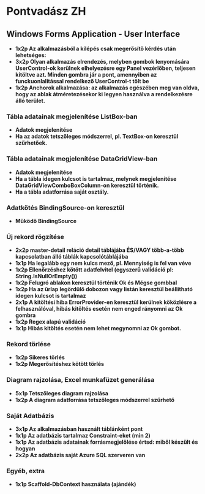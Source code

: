 # Pontvadász ZH

## Windows Forms Application - User Interface

- **1x2p Az alkalmazásból a kilépés csak megerősítő kérdés után lehetséges:**
- **3x2p Olyan alkalmazás elrendezés, melyben gombok lenyomására UserControl-ok kerülnek elhelyezésre egy Panel vezérlőben, teljesen kitöltve azt. Minden gombra jár a pont, amennyiben az funckuonlalitással rendelkező UserControl-t tölt be** 
- **1x2p Anchorok alkalmazása: az alkalmazás egészében meg van oldva, hogy az ablak átméretezésekor ki legyen használva a rendelkezésre álló terület.**

### Tábla adatainak megjelenítése ListBox-ban

- **Adatok megjelenítése**
- **Ha az adatok tetszőleges módszerrel, pl. TextBox-on keresztül szűrhetőek.**

### Tábla adatainak megjelenítése DataGridView-ban

- **Adatok megjelenítése**
- **Ha a tábla idegen kulcsot is tartalmaz, melynek megjelenítése DataGridViewComboBoxColumn-on keresztül történik.**
- **Ha a tábla adatforrása saját osztály.**

### Adatkötés BindingSource-on keresztül

- **Működő BindingSource**

### Új rekord rögzítése

- **2x2p master-detail reláció detail táblájába ÉS/VAGY több-a-több kapcsolatban álló táblák kapcsolótáblájába**
- **1x1p Ha legalább egy nem kulcs mező, pl. Mennyiség is fel van véve**
- **1x2p Ellenőrzéshez kötött adatfelvitel (egyszerű validáció pl: String.IsNullOrEmpty())**
- **1x2p Felugró ablakon keresztül történik Ok és Mégse gombbal**
- **1x2p Ha az űrlap legördülő dobozon vagy listán keresztül beállítható idegen kulcsot is tartalmaz**
- **2x1p A kitöltési hiba ErrorProvider-en keresztül kerülnek köközlésre a felhasználóval, hibás kitöltés esetén nem enged rányomni az Ok gombra**
- **1x2p Regex alapú validáció**
- **1x1p Hibás kitöltés esetén nem lehet megynomni az Ok gombot.**

### Rekord törlése

- **1x2p Sikeres törlés**
- **1x2p Megerősítéshez kötött törlés**

### Diagram rajzolása, Excel munkafüzet generálása

- **5x1p Tetszőleges diagram rajzolása**
- **1x2p A diagram adatforrása tetszőleges módszerrel szűrhető**

### Saját Adatbázis

- **3x1p Az alkalmazásban használt táblánként pont**
- **1x1p Az adatbázis tartalmaz Constraint-eket (min 2)**
- **1x1p Az adatbázis adatainak forrásmegjelölése értsd: miből készült és hogyan**
- **2x2p Az adatbázis saját Azure SQL szerveren van**

### Egyéb, extra

- **1x1p Scaffold-DbContext használata (ajándék)**


